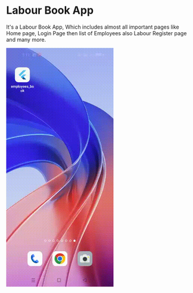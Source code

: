 # Labour Book App


It's a Labour Book App, Which includes almost all important pages like Home page, Login Page then list of Employees also Labour Register page and many more.


![Preview](screen.gif)
